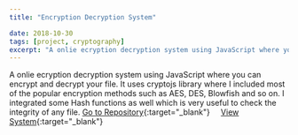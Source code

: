 ```yaml
---
title: "Encryption Decryption System"

date: 2018-10-30
tags: [project, cryptography]
excerpt: "A onlie ecryption decryption system using JavaScript where you can encrypt and decrypt your file. It uses cryptojs library where I include most of the popular encryption methods"
---
```


A onlie ecryption decryption system using JavaScript where you can encrypt and decrypt your file. It uses cryptojs library where I included most of the popular encryption methods such as
AES, DES, Blowfish and so on. I integrated some Hash functions as well which is very useful to check the integrity of any file.
     [Go to Repository](https://github.com/sheikhhanif/encryption.git){:target="_blank"} &nbsp; &nbsp;  [View System](https://sheikhhanif.github.io/encryption/){:target="_blank"}